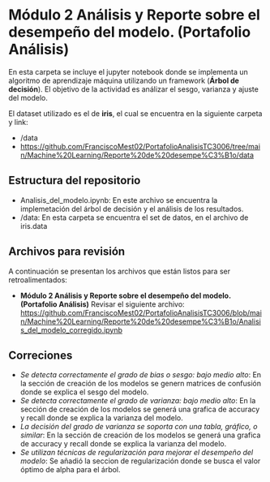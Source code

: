 # **Módulo 2 Análisis y Reporte sobre el desempeño del modelo. (Portafolio Análisis)**

En esta carpeta se incluye el jupyter notebook donde se implementa un algoritmo de aprendizaje máquina utilizando un framework (**Árbol de decisión**). El objetivo de la actividad es análizar el sesgo, varianza y ajuste del modelo.

El dataset utilizado es el de **iris**, el cual se encuentra en la siguiente carpeta y link:
*  /data
*  https://github.com/FranciscoMest02/PortafolioAnalisisTC3006/tree/main/Machine%20Learning/Reporte%20de%20desempe%C3%B1o/data

## Estructura del repositorio
* Analisis_del_modelo.ipynb: En este archivo se encuentra la implemetación del árbol de decisión y el análisis de los resultados.
* /data: En esta carpeta se encuentra el set de datos, en el archivo de iris.data

## Archivos para revisión
A continuación se presentan los archivos que están listos para ser retroalimentados: 

* **Módulo 2 Análisis y Reporte sobre el desempeño del modelo. (Portafolio Análisis)** Revisar el siguiente archivo: https://github.com/FranciscoMest02/PortafolioAnalisisTC3006/blob/main/Machine%20Learning/Reporte%20de%20desempe%C3%B1o/Analisis_del_modelo_corregido.ipynb

## Correciones
* *Se detecta correctamente el grado de bias o sesgo: bajo medio alto*: En la sección de creación de los modelos se genern matrices de confusión donde se explica el sesgo del modelo.
* *Se detecta correctamente el grado de varianza: bajo medio alto*: En la sección de creación de los modelos se generá una grafica de accuracy y recall donde se explica la varianza del modelo.
* *La decisión del grado de varianza se soporta con una tabla, gráfico, o similar*: En la sección de creación de los modelos se generá una grafica de accuracy y recall donde se explica la varianza del modelo.
* *Se utilizan técnicas de regularización para mejorar el desempeño del modelo*: Se añadió la seccion de regularización donde se busca el valor óptimo de alpha para el árbol.
